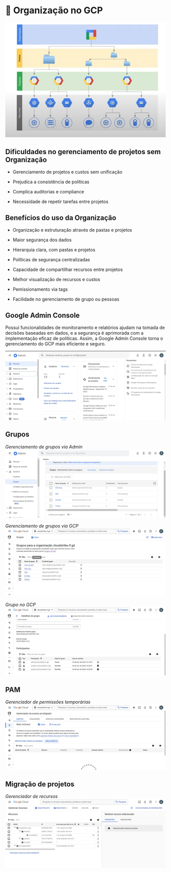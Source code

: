 # 🏢 Organização no GCP

![Estruturação do GCP](../img/img1.jpeg)

## Dificuldades no gerenciamento de projetos sem Organização

* Gerenciamento de projetos e custos sem unificação

* Prejudica a consistência de políticas

* Complica auditorias e compliance

* Necessidade de repetir tarefas entre projetos


## Benefícios do uso da Organização

* Organização e estruturação através de pastas e projetos

* Maior segurança dos dados

* Hierarquia clara, com pastas e projetos

* Políticas de segurança centralizadas

* Capacidade de compartilhar recursos entre projetos

* Melhor visualização de recursos e custos

* Pemissionamento via tags

* Facilidade no gerenciamento de grupo ou pessoas

## Google Admin Console

Possui funcionalidades de monitoramento e relatórios ajudam na tomada de decisões baseadas em dados, e a segurança é aprimorada com a implementação eficaz de políticas. Assim, a Google Admin Console torna o gerenciamento do GCP mais eficiente e seguro.

![Console Admin](../img/img6.jpeg)

## Grupos

*Gerenciamento de grupos via Admin*
![Grupos via Amin](../img/img7.jpeg)

*Gerenciamento de grupos via GCP*
![Grupos via GCP](../img/img8.jpeg)

*Grupo no GCP*
![Dentro do grupo no GCP](../img/img9.jpeg)

## PAM

*Gerenciador de permissões temporárias*
![Gerenciador PAM](../img/img10.jpeg)

## Migração de projetos

*Gerenciador de recursos*
![Gerenciador de recursos](../img/img11.jpeg)

